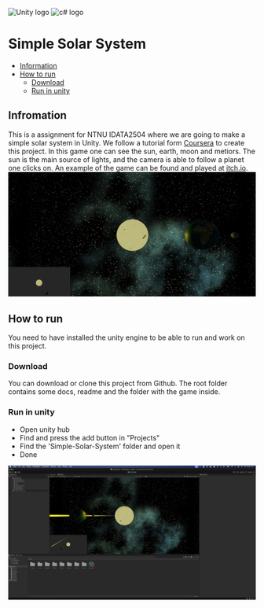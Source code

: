 ![Unity logo](https://img.shields.io/badge/Unity-100000?style=for-the-badge&logo=unity&logoColor=white)
![c# logo](https://img.shields.io/badge/C%23-239120?style=for-the-badge&logo=csharp&logoColor=white)

# Simple Solar System

- [Information](#infromation)
- [How to run](#how-to-run)
  - [Download](#download)
  - [Run in unity](#run-in-unity)

## Infromation

This is a assignment for NTNU IDATA2504 where we are going to make a simple solar system in Unity. We follow a tutorial form [Coursera](https://www.coursera.org/lecture/game-design-and-development-1/solar-system-project-overview-jnFTl) to create this project. In this game one can see the sun, earth, moon and metiors. The sun is the main source of lights, and the camera is able to follow a planet one clicks on. An example of the game can be found and played at [itch.io](https://danielneset.itch.io/simple-solar-system).
![The solar system game](doc/game.png)

## How to run

You need to have installed the unity engine to be able to run and work on this project.

### Download

You can download or clone this project from Github. The root folder contains some docs, readme and the folder with the game inside.

### Run in unity

- Open unity hub
- Find and press the add button in "Projects"
- Find the 'Simple-Solar-System' folder and open it
- Done

![Unity engine with the game](doc/engine.png)
